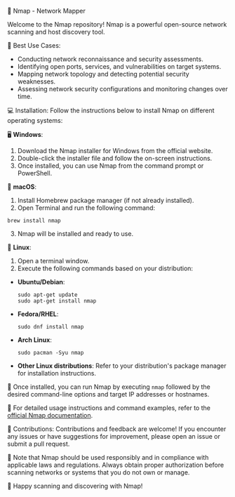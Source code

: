 🔎 Nmap - Network Mapper

Welcome to the Nmap repository! Nmap is a powerful open-source network scanning and host discovery tool.

🎯 Best Use Cases:
- Conducting network reconnaissance and security assessments.
- Identifying open ports, services, and vulnerabilities on target systems.
- Mapping network topology and detecting potential security weaknesses.
- Assessing network security configurations and monitoring changes over time.

💻 Installation:
Follow the instructions below to install Nmap on different operating systems:

🖥️ **Windows**:
1. Download the Nmap installer for Windows from the official website.
2. Double-click the installer file and follow the on-screen instructions.
3. Once installed, you can use Nmap from the command prompt or PowerShell.

🍎 **macOS**:
1. Install Homebrew package manager (if not already installed).
2. Open Terminal and run the following command:
```
brew install nmap
```
3. Nmap will be installed and ready to use.

🐧 **Linux**:
1. Open a terminal window.
2. Execute the following commands based on your distribution:
- **Ubuntu/Debian**:
  ```
  sudo apt-get update
  sudo apt-get install nmap
  ```
- **Fedora/RHEL**:
  ```
  sudo dnf install nmap
  ```
- **Arch Linux**:
  ```
  sudo pacman -Syu nmap
  ```
- **Other Linux distributions**:
  Refer to your distribution's package manager for installation instructions.

🚀 Once installed, you can run Nmap by executing `nmap` followed by the desired command-line options and target IP addresses or hostnames.

📝 For detailed usage instructions and command examples, refer to the [official Nmap documentation](https://nmap.org/docs.html).

🤝 Contributions:
Contributions and feedback are welcome! If you encounter any issues or have suggestions for improvement, please open an issue or submit a pull request.

📖 Note that Nmap should be used responsibly and in compliance with applicable laws and regulations. Always obtain proper authorization before scanning networks or systems that you do not own or manage.

🔎 Happy scanning and discovering with Nmap!
